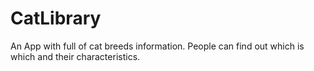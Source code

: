 # CatLibrary

An App with full of cat breeds information.
People can find out which is which and their characteristics.

